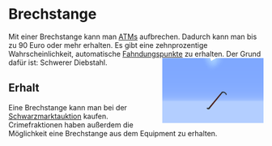 # Brechstange

Mit einer Brechstange kann man [ATMs](../../pages/orte/zentralbank.md#geldautomaten-atm) aufbrechen. Dadurch kann man bis zu 90 Euro oder mehr erhalten. Es gibt eine zehnprozentige Wahrscheinlichkeit, automatische [Fahndungspunkte](../../pages/allgemein/fahndungspunkte.md) zu erhalten. Der Grund dafür ist: Schwerer Diebstahl. <img align="right" width="200" eight="150" src="../../../assets/image/items/Brechstange.png"> 

## Erhalt
Eine Brechstange kann man bei der [Schwarzmarktauktion](../../pages/orte/schwarzmarkt.md) kaufen. Crimefraktionen haben außerdem die Möglichkeit eine Brechstange aus dem Equipment zu erhalten.
